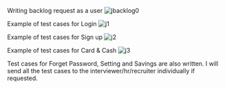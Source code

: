 Writing backlog request as a user
![jbacklog0](https://github.com/jijdp/portfolio-details/assets/138129390/a1e7c8f1-a507-4e5b-9ae7-312c4e2a7c71)

Example of test cases for Login 
![j1](https://github.com/jijdp/portfolio-details/assets/138129390/15641dbb-4f38-4f7c-a28e-06b7cb16c0b8)

Example of test cases for Sign up
![j2](https://github.com/jijdp/portfolio-details/assets/138129390/8f976382-babe-4c84-aa4b-1fb317d235f4)

Example of test cases for Card & Cash
![j3](https://github.com/jijdp/portfolio-details/assets/138129390/5aa50885-5535-44ee-875a-6d973723531d)

Test cases for Forget Password, Setting and Savings are also written. I will send all the test cases to the interviewer/hr/recruiter individually if requested.
